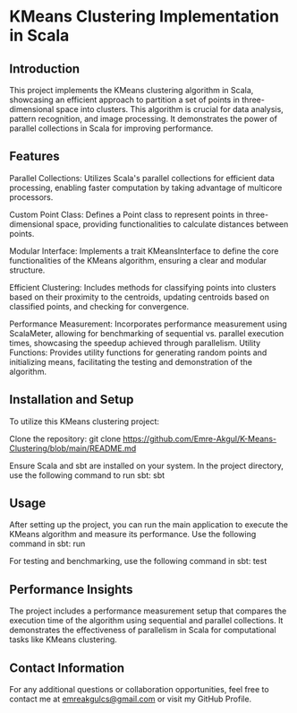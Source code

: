 # KMeans Clustering Implementation in Scala
## Introduction
This project implements the KMeans clustering algorithm in Scala, showcasing an efficient approach to partition a set of points in three-dimensional space into clusters. This algorithm is crucial for data analysis, pattern recognition, and image processing. It demonstrates the power of parallel collections in Scala for improving performance.

## Features
Parallel Collections: Utilizes Scala's parallel collections for efficient data processing, enabling faster computation by taking advantage of multicore processors.

Custom Point Class: Defines a Point class to represent points in three-dimensional space, providing functionalities to calculate distances between points.

Modular Interface: Implements a trait KMeansInterface to define the core functionalities of the KMeans algorithm, ensuring a clear and modular structure.

Efficient Clustering: Includes methods for classifying points into clusters based on their proximity to the centroids, updating centroids based on classified points, and checking for convergence.

Performance Measurement: Incorporates performance measurement using ScalaMeter, allowing for benchmarking of sequential vs. parallel execution times, showcasing the speedup achieved through parallelism.
Utility Functions: Provides utility functions for generating random points and initializing means, facilitating the testing and demonstration of the algorithm.

## Installation and Setup
To utilize this KMeans clustering project:

Clone the repository:
  git clone https://github.com/Emre-Akgul/K-Means-Clustering/blob/main/README.md

Ensure Scala and sbt are installed on your system. In the project directory, use the following command to run sbt:
  sbt

## Usage
After setting up the project, you can run the main application to execute the KMeans algorithm and measure its performance. Use the following command in sbt:
  run

For testing and benchmarking, use the following command in sbt:
  test

## Performance Insights
The project includes a performance measurement setup that compares the execution time of the algorithm using sequential and parallel collections. It demonstrates the effectiveness of parallelism in Scala for computational tasks like KMeans clustering.

## Contact Information
For any additional questions or collaboration opportunities, feel free to contact me at emreakgulcs@gmail.com or visit my GitHub Profile.
  


